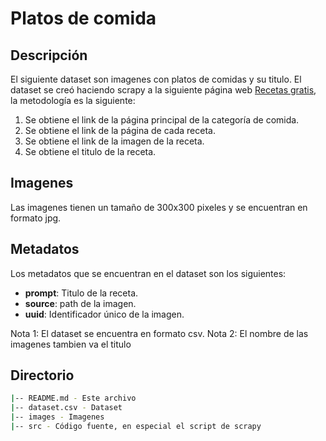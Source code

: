 # Platos de comida
## Descripción
El siguiente dataset son imagenes con platos de comidas y su titulo. El dataset se creó haciendo scrapy a la siguiente página web <a href="https://www.recetasgratis.net/">Recetas gratis</a>, la metodología es la siguiente:
1. Se obtiene el link de la página principal de la categoría de comida.
2. Se obtiene el link de la página de cada receta.
3. Se obtiene el link de la imagen de la receta.
4. Se obtiene el titulo de la receta.
## Imagenes
Las imagenes tienen un tamaño de 300x300 pixeles y se encuentran en formato jpg.
## Metadatos
Los metadatos que se encuentran en el dataset son los siguientes:
+ **prompt**: Titulo de la receta.
+ **source**: path de la imagen.
+ **uuid**: Identificador único de la imagen.
  
Nota 1: El dataset se encuentra en formato csv.
Nota 2: El nombre de las imagenes tambien va el titulo

## Directorio
```bash
|-- README.md - Este archivo
|-- dataset.csv - Dataset
|-- images - Imagenes
|-- src - Código fuente, en especial el script de scrapy
```
